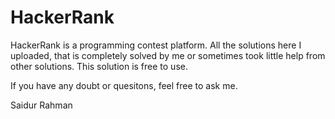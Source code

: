 
# HackerRank

HackerRank is a programming contest platform. All the solutions here I uploaded, that is completely solved by me or sometimes took little help from other solutions. This solution is free to use.

If you have any doubt or quesitons, feel free to ask me.

Saidur Rahman